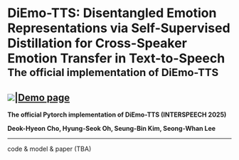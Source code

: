 # DiEmo-TTS: Disentangled Emotion Representations via Self-Supervised Distillation for Cross-Speaker Emotion Transfer in Text-to-Speech <br><sub>The official implementation of DiEmo-TTS</sub>
##  <a src="https://img.shields.io/badge/cs.CV-2406.07803-b31b1b?logo=arxiv&logoColor=red" href=""> <img src="https://img.shields.io/badge/cs.CV-2406.07803-b31b1b?logo=arxiv&logoColor=red"></a>|[Demo page]()

**The official Pytorch implementation of DiEmo-TTS (INTERSPEECH 2025)**

**Deok-Hyeon Cho, Hyung-Seok Oh, Seung-Bin Kim, Seong-Whan Lee**

---
code & model & paper (TBA)
